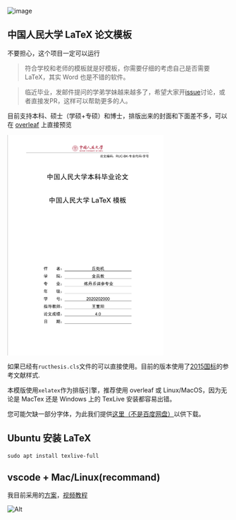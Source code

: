 ![image](https://user-images.githubusercontent.com/11362493/144565641-926c4828-1c56-486f-94cc-4b7d14afb3c8.png)



## 中国人民大学 LaTeX 论文模板

不要担心，这个项目一定可以运行

> 符合学校和老师的模板就是好模板，你需要仔细的考虑自己是否需要LaTeX，其实 Word 也是不错的软件。

> 临近毕业，发邮件提问的学弟学妹越来越多了，希望大家开[issue](https://github.com/GH1995/RUC-thesis-template-for-LaTeX/issues)讨论，或者直接发PR，这样可以帮助更多的人。


目前支持本科、硕士（学硕+专硕）和博士，排版出来的封面和下面差不多，可以在 [overleaf](https://www.overleaf.com/read/kmjxwrcjstqx) 上直接预览 

<img src="./figures/Snipaste_2020-06-17_03-55-47.png" height="500rem" alt="example" align=center />

如果已经有`ructhesis.cls`文件的可以直接使用。目前的版本使用了[2015国标](https://github.com/ustctug/gbt-7714-2015)的参考文献样式.

本模版使用`xelatex`作为排版引擎，推荐使用 overleaf 或 Linux/MacOS，因为无论是 MacTex 还是 Windows 上的 TexLive 安装都容易出错。

您可能欠缺一部分字体，为此我们提供[这里（不是百度网盘）](https://ruc.lanzouo.com/inJo9xec09i)以供下载。

## Ubuntu 安装 LaTeX

```shell
sudo apt install texlive-full
```

## vscode + Mac/Linux(recommand)

我目前采用的[方案](https://yangyq.net/2022/05/latex-with-visual-studio-code.html)，[视频教程](https://www.bilibili.com/video/BV1Y34y1r7jH/)


![Alt](https://repobeats.axiom.co/api/embed/178d62098f91e5a8b1c3439855fa0ec5cae1f803.svg "Repobeats analytics image")
